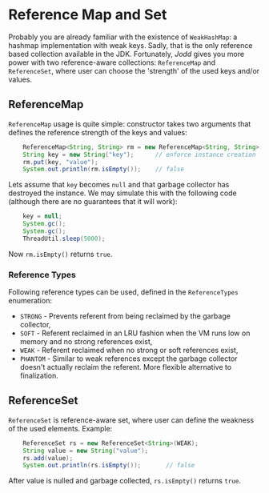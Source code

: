 # Reference Map and Set

Probably you are already familiar with the existence of `WeakHashMap`\:
a hashmap implementation with weak keys. Sadly, that is the only
reference based collection available in the JDK. Fortunately, *Jodd*
gives you more power with two reference-aware collections:
`ReferenceMap` and `ReferenceSet`, where user can choose the
'strength' of the used keys and/or values.

## ReferenceMap

`ReferenceMap` usage is quite simple: constructor takes two arguments
that defines the reference strength of the keys and values:

~~~~~ java
    ReferenceMap<String, String> rm = new ReferenceMap<String, String>(WEAK, STRONG);
    String key = new String("key");      // enforce instance creation
    rm.put(key, "value");
    System.out.println(rm.isEmpty());    // false
~~~~~

Lets assume that `key` becomes `null` and that garbage collector has
destroyed the instance. We may simulate this with the following code
(although there are no guarantees that it will work):

~~~~~ java
    key = null;
    System.gc();
    System.gc();
    ThreadUtil.sleep(5000);
~~~~~

Now `rm.isEmpty()` returns `true`.

### Reference Types

Following reference types can be used, defined in the `ReferenceTypes`
enumeration:

* `STRONG` - Prevents referent from being reclaimed by the garbage
  collector,
* `SOFT` - Referent reclaimed in an LRU fashion when the VM runs low on
  memory and no strong references exist,
* `WEAK` - Referent reclaimed when no strong or soft references exist,
* `PHANTOM` - Similar to weak references except the garbage collector
  doesn't actually reclaim the referent. More flexible alternative to
  finalization.

## ReferenceSet

`ReferenceSet` is reference-aware set, where user can define the
weakness of the used elements. Example:

~~~~~ java
    ReferenceSet rs = new ReferenceSet<String>(WEAK);
    String value = new String("value");
    rs.add(value);
    System.out.println(rs.isEmpty());		// false
~~~~~

After value is nulled and garbage collected, `rs.isEmpty()` returns `true`.
